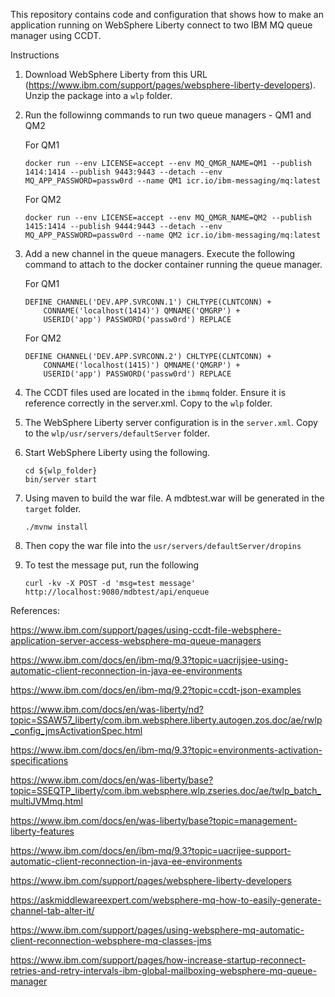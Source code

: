 This repository contains code and configuration that shows how to make an application running on WebSphere Liberty connect to two IBM MQ queue manager using CCDT.

Instructions

1. Download WebSphere Liberty from this URL (https://www.ibm.com/support/pages/websphere-liberty-developers). Unzip the package into a `wlp` folder.

2. Run the followinng commands to run two queue managers - QM1 and QM2

   For QM1

   ```
   docker run --env LICENSE=accept --env MQ_QMGR_NAME=QM1 --publish 1414:1414 --publish 9443:9443 --detach --env MQ_APP_PASSWORD=passw0rd --name QM1 icr.io/ibm-messaging/mq:latest
   ```
   
   For QM2

   ```
   docker run --env LICENSE=accept --env MQ_QMGR_NAME=QM2 --publish 1415:1414 --publish 9444:9443 --detach --env MQ_APP_PASSWORD=passw0rd --name QM2 icr.io/ibm-messaging/mq:latest
   ```
   
3. Add a new channel in the queue managers. Execute the following command to attach to the docker container running the queue manager.

   For QM1
   
   ```
   DEFINE CHANNEL('DEV.APP.SVRCONN.1') CHLTYPE(CLNTCONN) +
       CONNAME('localhost(1414)') QMNAME('QMGRP') +
       USERID('app') PASSWORD('passw0rd') REPLACE
   ```
   
   For QM2

   ```
   DEFINE CHANNEL('DEV.APP.SVRCONN.2') CHLTYPE(CLNTCONN) +
       CONNAME('localhost(1415)') QMNAME('QMGRP') +
       USERID('app') PASSWORD('passw0rd') REPLACE
   ```
   
4. The CCDT files used are located in the `ibmmq` folder. Ensure it is reference correctly in the server.xml. Copy to the `wlp` folder.

5. The WebSphere Liberty server configuration is in the `server.xml`. Copy to the `wlp/usr/servers/defaultServer` folder.

6. Start WebSphere Liberty using the following.

   ```
   cd ${wlp_folder}
   bin/server start
   ```
   
7. Using maven to build the war file. A mdbtest.war will be generated in the `target` folder.

   ```
   ./mvnw install
   ```
   
8. Then copy the war file into the `usr/servers/defaultServer/dropins`

9. To test the message put, run the following

   ```
   curl -kv -X POST -d 'msg=test message' http://localhost:9080/mdbtest/api/enqueue
   ```
   
References:

https://www.ibm.com/support/pages/using-ccdt-file-websphere-application-server-access-websphere-mq-queue-managers

https://www.ibm.com/docs/en/ibm-mq/9.3?topic=uacrijsjee-using-automatic-client-reconnection-in-java-ee-environments

https://www.ibm.com/docs/en/ibm-mq/9.2?topic=ccdt-json-examples

https://www.ibm.com/docs/en/was-liberty/nd?topic=SSAW57_liberty/com.ibm.websphere.liberty.autogen.zos.doc/ae/rwlp_config_jmsActivationSpec.html

https://www.ibm.com/docs/en/ibm-mq/9.3?topic=environments-activation-specifications

https://www.ibm.com/docs/en/was-liberty/base?topic=SSEQTP_liberty/com.ibm.websphere.wlp.zseries.doc/ae/twlp_batch_multiJVMmq.html

https://www.ibm.com/docs/en/was-liberty/base?topic=management-liberty-features

https://www.ibm.com/docs/en/ibm-mq/9.3?topic=uacrijee-support-automatic-client-reconnection-in-java-ee-environments

https://www.ibm.com/support/pages/websphere-liberty-developers

https://askmiddlewareexpert.com/websphere-mq-how-to-easily-generate-channel-tab-alter-it/

https://www.ibm.com/support/pages/using-websphere-mq-automatic-client-reconnection-websphere-mq-classes-jms

https://www.ibm.com/support/pages/how-increase-startup-reconnect-retries-and-retry-intervals-ibm-global-mailboxing-websphere-mq-queue-manager
